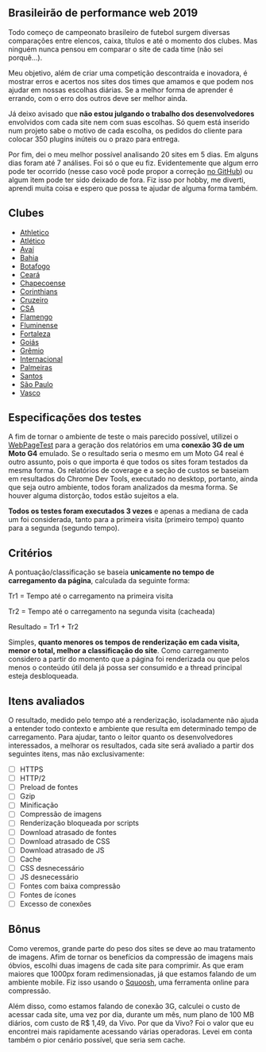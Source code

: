 ## Brasileirão de performance web 2019

Todo começo de campeonato brasileiro de futebol surgem diversas comparações entre elencos, caixa, títulos e até o momento dos clubes. Mas ninguém nunca pensou em comparar o site de cada time (não sei porquê...).

Meu objetivo, além de criar uma competição descontraída e inovadora, é mostrar erros e acertos nos sites dos times que amamos e que podem nos ajudar em nossas escolhas diárias. Se a melhor forma de aprender é errando, com o erro dos outros deve ser melhor ainda.

Já deixo avisado que **não estou julgando o trabalho dos desenvolvedores** envolvidos com cada site nem com suas escolhas. Só quem está inserido num projeto sabe o motivo de cada escolha, os pedidos do cliente para colocar 350 plugins inúteis ou o prazo para entrega.

Por fim, dei o meu melhor possível analisando 20 sites em 5 dias. Em alguns dias foram até 7 análises. Foi só o que eu fiz. Evidentemente que algum erro pode ter ocorrido (nesse caso você pode propor a correção [no GitHub](https://github.com/estevanmaito/brasileirao-perf-2019)) ou algum item pode ter sido deixado de fora. Fiz isso por hobby, me diverti, aprendi muita coisa e espero que possa te ajudar de alguma forma também.

## Clubes

- [Athletico](/clubes/athletico)
- [Atlético](/clubes/atletico)
- [Avaí](/clubes/avai)
- [Bahia](/clubes/bahia)
- [Botafogo](/clubes/botafogo)
- [Ceará](/clubes/ceara)
- [Chapecoense](/clubes/chapecoense)
- [Corinthians](/clubes/corinthians)
- [Cruzeiro](/clubes/cruzeiro)
- [CSA](/clubes/csa)
- [Flamengo](/clubes/flamengo)
- [Fluminense](/clubes/fluminense)
- [Fortaleza](/clubes/fortaleza)
- [Goiás](/clubes/goias)
- [Grêmio](/clubes/gremio)
- [Internacional](/clubes/internacional)
- [Palmeiras](/clubes/palmeiras)
- [Santos](/clubes/santos)
- [São Paulo](/clubes/sao-paulo)
- [Vasco](/clubes/vasco)

## Especificações dos testes

A fim de tornar o ambiente de teste o mais parecido possível, utilizei o [WebPageTest](https://www.webpagetest.org) para a geração dos relatórios em uma **conexão 3G de um Moto G4** emulado. Se o resultado seria o mesmo em um Moto G4 real é outro assunto, pois o que importa é que todos os sites foram testados da mesma forma. Os relatórios de coverage e a seção de custos se baseiam em resultados do Chrome Dev Tools, executado no desktop, portanto, ainda que seja outro ambiente, todos foram analizados da mesma forma. Se houver alguma distorção, todos estão sujeitos a ela.

**Todos os testes foram executados 3 vezes** e apenas a mediana de cada um foi considerada, tanto para a primeira visita (primeiro tempo) quanto para a segunda (segundo tempo).

## Critérios

A pontuação/classificação se baseia **unicamente no tempo de carregamento da página**, calculada da seguinte forma:

Tr1 = Tempo até o carregamento na primeira visita

Tr2 = Tempo até o carregamento na segunda visita (cacheada)

Resultado = Tr1 + Tr2

Simples, **quanto menores os tempos de renderização em cada visita, menor o total, melhor a classificação do site**. Como carregamento considero a partir do momento que a página foi renderizada ou que pelos menos o conteúdo útil dela já possa ser consumido e a thread principal esteja desbloqueada.

## Itens avaliados

O resultado, medido pelo tempo até a renderização, isoladamente não ajuda a entender todo contexto e ambiente que resulta em determinado tempo de carregamento. Para ajudar, tanto o leitor quanto os desenvolvedores interessados, a melhorar os resultados, cada site será avaliado a partir dos seguintes itens, mas não exclusivamente:

- [ ] HTTPS
- [ ] HTTP/2
- [ ] Preload de fontes
- [ ] Gzip
- [ ] Minificação
- [ ] Compressão de imagens
- [ ] Renderização bloqueada por scripts
- [ ] Download atrasado de fontes
- [ ] Download atrasado de CSS
- [ ] Download atrasado de JS
- [ ] Cache
- [ ] CSS desnecessário
- [ ] JS desnecessário
- [ ] Fontes com baixa compressão
- [ ] Fontes de ícones
- [ ] Excesso de conexões

## Bônus

Como veremos, grande parte do peso dos sites se deve ao mau tratamento de imagens. Afim de tornar os benefícios da compressão de imagens mais óbvios, escolhi duas imagens de cada site para comprimir. As que eram maiores que 1000px foram redimensionadas, já que estamos falando de um ambiente mobile. Fiz isso usando o [Squoosh](https://squoosh.app), uma ferramenta online para compressão.

Além disso, como estamos falando de conexão 3G, calculei o custo de acessar cada site, uma vez por dia, durante um mês, num plano de 100 MB diários, com custo de R$ 1,49, da Vivo. Por que da Vivo? Foi o valor que eu encontrei mais rapidamente acessando várias operadoras. Levei em conta também o pior cenário possível, que seria sem cache.